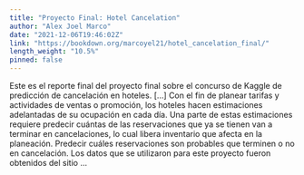 ```yaml
---
title: "Proyecto Final: Hotel Cancelation"
author: "Alex Joel Marco"
date: "2021-12-06T19:46:02Z"
link: "https://bookdown.org/marcoyel21/hotel_cancelation_final/"
length_weight: "10.5%"
pinned: false
---
```


Este es el reporte final del proyecto final sobre el concurso de Kaggle de predicción de cancelación en hoteles. [...] Con el fin de planear tarifas y actividades de ventas o promoción, los hoteles hacen estimaciones adelantadas de su ocupación en cada día. Una parte de estas estimaciones requiere predecir cuántas de las reservaciones que ya se tienen van a terminar en cancelaciones, lo cual libera inventario que afecta en la planeación. Predecir cuáles reservaciones son probables que terminen o no en cancelación. Los datos que se utilizaron para este proyecto fueron obtenidos del sitio ...
